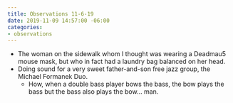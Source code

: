 ```yaml
---
title: Observations 11-6-19
date: 2019-11-09 14:57:00 -06:00
categories:
- observations
---
```


- The woman on the sidewalk whom I thought was wearing a Deadmau5 mouse mask, but who in fact had a laundry bag balanced on her head.
- Doing sound for a very sweet father-and-son free jazz group, the Michael Formanek Duo.
	- How, when a double bass player bows the bass, the bow plays the bass but the bass also plays the bow… man.